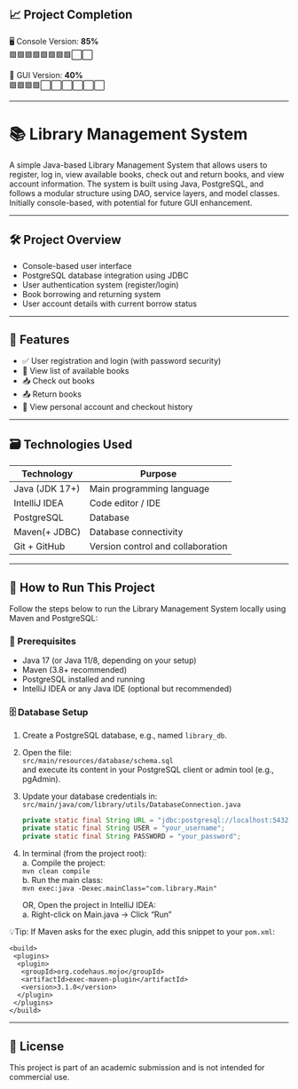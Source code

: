 ## 📈 Project Completion

🖥️ Console Version: **85%**  
🟩🟩🟩🟩🟩🟩🟩🟩⬜⬜

🎨 GUI Version: **40%**  
🟩🟩🟩🟩⬜⬜⬜⬜⬜⬜

---

# 📚 Library Management System

A simple Java-based Library Management System that allows users to register, log in, view available books, check out and return books, and view account information. The system is built using Java, PostgreSQL, and follows a modular structure using DAO, service layers, and model classes. Initially console-based, with potential for future GUI enhancement.

---

## 🛠 Project Overview

- Console-based user interface  
- PostgreSQL database integration using JDBC  
- User authentication system (register/login)  
- Book borrowing and returning system  
- User account details with current borrow status  

---

## 🧾 Features

- ✅ User registration and login (with password security)
- 📖 View list of available books
- 📥 Check out books
- 📤 Return books
- 👤 View personal account and checkout history

---

## 🗃 Technologies Used

| Technology       | Purpose                           |
|------------------|-----------------------------------|
| Java (JDK 17+)   | Main programming language         |
| IntelliJ IDEA    | Code editor / IDE                 |
| PostgreSQL       | Database                          |
| Maven(+ JDBC)    | Database connectivity             |
| Git + GitHub     | Version control and collaboration |

---
## 🚀 How to Run This Project

Follow the steps below to run the Library Management System locally using Maven and PostgreSQL:

### 🧰 Prerequisites

- Java 17 (or Java 11/8, depending on your setup)
- Maven (3.8+ recommended)
- PostgreSQL installed and running
- IntelliJ IDEA or any Java IDE (optional but recommended)

### 🗄️ Database Setup

1. Create a PostgreSQL database, e.g., named `library_db`.
2. Open the file:  
   `src/main/resources/database/schema.sql`  
   and execute its content in your PostgreSQL client or admin tool (e.g., pgAdmin).
3. Update your database credentials in:  
   `src/main/java/com/library/utils/DatabaseConnection.java`

   ```java
   private static final String URL = "jdbc:postgresql://localhost:5432/library_db";
   private static final String USER = "your_username";
   private static final String PASSWORD = "your_password";

4. In terminal (from the project root):  
   a. Compile the project:  
   ```mvn clean compile```  
   b. Run the main class:  
   ```mvn exec:java -Dexec.mainClass="com.library.Main"```  
 
   OR, Open the project in IntelliJ IDEA:  
   a. Right-click on Main.java → Click “Run”  

  💡Tip: If Maven asks for the exec plugin, add this snippet to your `pom.xml`:
    
    <build>
     <plugins>
      <plugin>
       <groupId>org.codehaus.mojo</groupId>
       <artifactId>exec-maven-plugin</artifactId>
       <version>3.1.0</version>
      </plugin>
     </plugins>
    </build>

---
    
 ## 📄 License
 This project is part of an academic submission and is not intended for commercial use.
